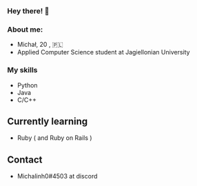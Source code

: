 ### Hey there! 👋

### About me: 

- Michał, 20 , 🇵🇱
- Applied Computer Science student at Jagiellonian University

### My skills

- Python
- Java
- C/C++

## Currently learning

- Ruby ( and Ruby on Rails )

## Contact

- Michalinh0#4503 at discord
